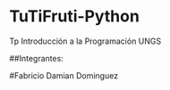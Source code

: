 # TuTiFruti-Python
Tp Introducción a la Programación UNGS 

##Integrantes:

#Fabricio Damian Dominguez
